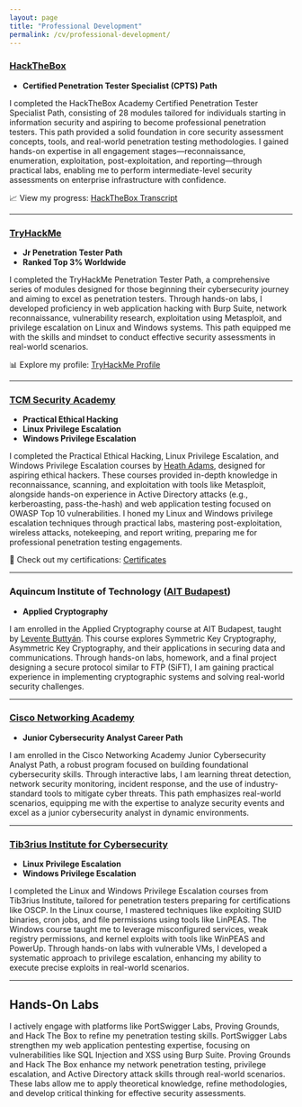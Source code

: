 ```yaml
---
layout: page
title: "Professional Development"
permalink: /cv/professional-development/
---
```


### <i class="fas fa-skull-crossbones"></i> [HackTheBox](https://www.hackthebox.com/)
- **Certified Penetration Tester Specialist (CPTS) Path**

I completed the HackTheBox Academy Certified Penetration Tester Specialist Path, consisting of 28 modules tailored for individuals starting in information security and aspiring to become professional penetration testers. This path provided a solid foundation in core security assessment concepts, tools, and real-world penetration testing methodologies. I gained hands-on expertise in all engagement stages—reconnaissance, enumeration, exploitation, post-exploitation, and reporting—through practical labs, enabling me to perform intermediate-level security assessments on enterprise infrastructure with confidence.

📈 View my progress: [HackTheBox Transcript](https://drive.google.com/file/d/1omvzHUFJ2OssxeFYYb0fNRWoMTBfVblS/view)

---

### <i class="fas fa-laptop-code"></i> [TryHackMe](https://tryhackme.com/)
- **Jr Penetration Tester Path**
- **Ranked Top 3% Worldwide**

I completed the TryHackMe Penetration Tester Path, a comprehensive series of modules designed for those beginning their cybersecurity journey and aiming to excel as penetration testers. Through hands-on labs, I developed proficiency in web application hacking with Burp Suite, network reconnaissance, vulnerability research, exploitation using Metasploit, and privilege escalation on Linux and Windows systems. This path equipped me with the skills and mindset to conduct effective security assessments in real-world scenarios.

📊 Explore my profile: [TryHackMe Profile](https://tryhackme.com/p/4ykh4n)

---

### <i class="fas fa-shield-alt"></i> [TCM Security Academy](https://academy.tcm-sec.com/)
- **Practical Ethical Hacking**
- **Linux Privilege Escalation**
- **Windows Privilege Escalation**

I completed the Practical Ethical Hacking, Linux Privilege Escalation, and Windows Privilege Escalation courses by [Heath Adams](https://www.linkedin.com/in/heathadams/), designed for aspiring ethical hackers. These courses provided in-depth knowledge in reconnaissance, scanning, and exploitation with tools like Metasploit, alongside hands-on experience in Active Directory attacks (e.g., kerberoasting, pass-the-hash) and web application testing focused on OWASP Top 10 vulnerabilities. I honed my Linux and Windows privilege escalation techniques through practical labs, mastering post-exploitation, wireless attacks, notekeeping, and report writing, preparing me for professional penetration testing engagements.

📜 Check out my certifications: [Certificates](https://4ykh4ncyb3r.github.io/cv/certifications/)

---

### <i class="fas fa-lock"></i> Aquincum Institute of Technology ([AIT Budapest](https://www.ait-budapest.com/))
- **Applied Cryptography**

I am enrolled in the Applied Cryptography course at AIT Budapest, taught by [Levente Buttyán](https://www.linkedin.com/in/levente-butty%C3%A1n-447b97/?originalSubdomain=hu). This course explores Symmetric Key Cryptography, Asymmetric Key Cryptography, and their applications in securing data and communications. Through hands-on labs, homework, and a final project designing a secure protocol similar to FTP (SiFT), I am gaining practical experience in implementing cryptographic systems and solving real-world security challenges.

---

### <i class="fas fa-network-wired"></i> [Cisco Networking Academy](https://www.netacad.com/)
- **Junior Cybersecurity Analyst Career Path**

I am enrolled in the Cisco Networking Academy Junior Cybersecurity Analyst Path, a robust program focused on building foundational cybersecurity skills. Through interactive labs, I am learning threat detection, network security monitoring, incident response, and the use of industry-standard tools to mitigate cyber threats. This path emphasizes real-world scenarios, equipping me with the expertise to analyze security events and excel as a junior cybersecurity analyst in dynamic environments.

---

### <i class="fas fa-terminal"></i> [Tib3rius Institute for Cybersecurity](https://courses.tib3rius.com/p/privilege-escalation-for-oscp-and-beyond-bundle?coupon_code=TWITTER)
- **Linux Privilege Escalation**
- **Windows Privilege Escalation**

I completed the Linux and Windows Privilege Escalation courses from Tib3rius Institute, tailored for penetration testers preparing for certifications like OSCP. In the Linux course, I mastered techniques like exploiting SUID binaries, cron jobs, and file permissions using tools like LinPEAS. The Windows course taught me to leverage misconfigured services, weak registry permissions, and kernel exploits with tools like WinPEAS and PowerUp. Through hands-on labs with vulnerable VMs, I developed a systematic approach to privilege escalation, enhancing my ability to execute precise exploits in real-world scenarios.

---

## Hands-On Labs

I actively engage with platforms like PortSwigger Labs, Proving Grounds, and Hack The Box to refine my penetration testing skills. PortSwigger Labs strengthen my web application pentesting expertise, focusing on vulnerabilities like SQL Injection and XSS using Burp Suite. Proving Grounds and Hack The Box enhance my network penetration testing, privilege escalation, and Active Directory attack skills through real-world scenarios. These labs allow me to apply theoretical knowledge, refine methodologies, and develop critical thinking for effective security assessments.
